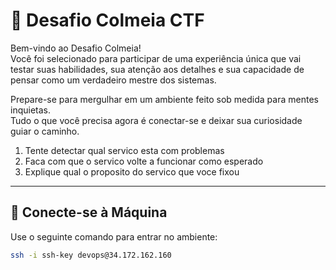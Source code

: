 # 🐝 Desafio Colmeia CTF

Bem-vindo ao Desafio Colmeia!  
Você foi selecionado para participar de uma experiência única que vai testar suas habilidades, sua atenção aos detalhes e sua capacidade de pensar como um verdadeiro mestre dos sistemas.

Prepare-se para mergulhar em um ambiente feito sob medida para mentes inquietas.  
Tudo o que você precisa agora é conectar-se e deixar sua curiosidade guiar o caminho.

1. Tente detectar qual servico esta com problemas
2. Faca com que o servico volte a funcionar como esperado
3. Explique qual o proposito do servico que voce fixou

---

## 🚀 Conecte-se à Máquina

Use o seguinte comando para entrar no ambiente:

```bash
ssh -i ssh-key devops@34.172.162.160
```
